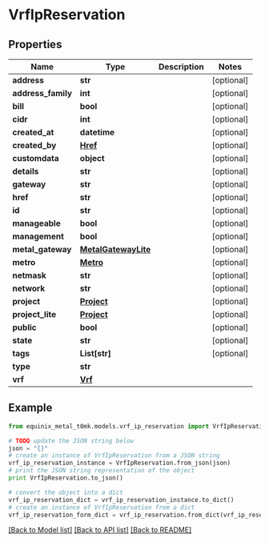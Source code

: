 # VrfIpReservation


## Properties
Name | Type | Description | Notes
------------ | ------------- | ------------- | -------------
**address** | **str** |  | [optional] 
**address_family** | **int** |  | [optional] 
**bill** | **bool** |  | [optional] 
**cidr** | **int** |  | [optional] 
**created_at** | **datetime** |  | [optional] 
**created_by** | [**Href**](Href.md) |  | [optional] 
**customdata** | **object** |  | [optional] 
**details** | **str** |  | [optional] 
**gateway** | **str** |  | [optional] 
**href** | **str** |  | [optional] 
**id** | **str** |  | [optional] 
**manageable** | **bool** |  | [optional] 
**management** | **bool** |  | [optional] 
**metal_gateway** | [**MetalGatewayLite**](MetalGatewayLite.md) |  | [optional] 
**metro** | [**Metro**](Metro.md) |  | [optional] 
**netmask** | **str** |  | [optional] 
**network** | **str** |  | [optional] 
**project** | [**Project**](Project.md) |  | [optional] 
**project_lite** | [**Project**](Project.md) |  | [optional] 
**public** | **bool** |  | [optional] 
**state** | **str** |  | [optional] 
**tags** | **List[str]** |  | [optional] 
**type** | **str** |  | 
**vrf** | [**Vrf**](Vrf.md) |  | 

## Example

```python
from equinix_metal_t0mk.models.vrf_ip_reservation import VrfIpReservation

# TODO update the JSON string below
json = "{}"
# create an instance of VrfIpReservation from a JSON string
vrf_ip_reservation_instance = VrfIpReservation.from_json(json)
# print the JSON string representation of the object
print VrfIpReservation.to_json()

# convert the object into a dict
vrf_ip_reservation_dict = vrf_ip_reservation_instance.to_dict()
# create an instance of VrfIpReservation from a dict
vrf_ip_reservation_form_dict = vrf_ip_reservation.from_dict(vrf_ip_reservation_dict)
```
[[Back to Model list]](../README.md#documentation-for-models) [[Back to API list]](../README.md#documentation-for-api-endpoints) [[Back to README]](../README.md)


